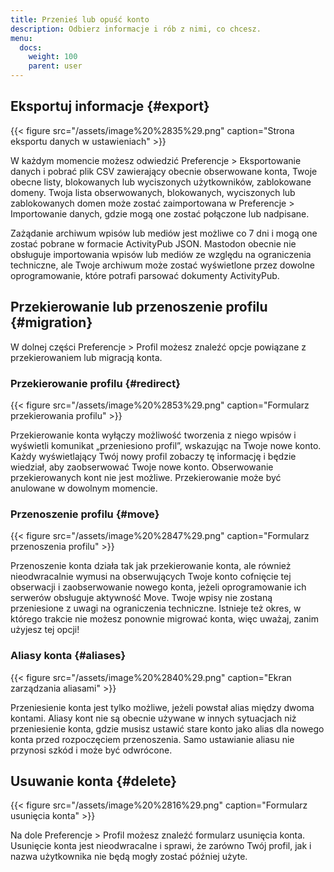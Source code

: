 ```yaml
---
title: Przenieś lub opuść konto
description: Odbierz informacje i rób z nimi, co chcesz.
menu:
  docs:
    weight: 100
    parent: user
---
```


## Eksportuj informacje {#export}

{{< figure src="/assets/image%20%2835%29.png" caption="Strona eksportu danych w ustawieniach" >}}

W każdym momencie możesz odwiedzić Preferencje &gt; Eksportowanie danych i pobrać plik CSV zawierający obecnie obserwowane konta, Twoje obecne listy, blokowanych lub wyciszonych użytkowników, zablokowane domeny. Twoja lista obserwowanych, blokowanych, wyciszonych lub zablokowanych domen może zostać zaimportowana w Preferencje &gt; Importowanie danych, gdzie mogą one zostać połączone lub nadpisane.

Zażądanie archiwum wpisów lub mediów jest możliwe co 7 dni i mogą one zostać pobrane w formacie ActivityPub JSON. Mastodon obecnie nie obsługuje importowania wpisów lub mediów ze względu na ograniczenia techniczne, ale Twoje archiwum może zostać wyświetlone przez dowolne oprogramowanie, które potrafi parsować dokumenty ActivityPub.

## Przekierowanie lub przenoszenie profilu {#migration}

W dolnej części Preferencje &gt; Profil możesz znaleźć opcje powiązane z przekierowaniem lub migracją konta.

### Przekierowanie profilu {#redirect}

{{< figure src="/assets/image%20%2853%29.png" caption="Formularz przekierowania profilu" >}}

Przekierowanie konta wyłączy możliwość tworzenia z niego wpisów i wyświetli komunikat „przeniesiono profil”, wskazując na Twoje nowe konto. Każdy wyświetlający Twój nowy profil zobaczy tę informację i będzie wiedział, aby zaobserwować Twoje nowe konto. Obserwowanie przekierowanych kont nie jest możliwe. Przekierowanie może być anulowane w dowolnym momencie.

### Przenoszenie profilu {#move}

{{< figure src="/assets/image%20%2847%29.png" caption="Formularz przenoszenia profilu" >}}

Przenoszenie konta działa tak jak przekierowanie konta, ale również nieodwracalnie wymusi na obserwujących Twoje konto cofnięcie tej obserwacji i zaobserwowanie nowego konta, jeżeli oprogramowanie ich serwerów obsługuje aktywność Move. Twoje wpisy nie zostaną przeniesione z uwagi na ograniczenia techniczne. Istnieje też okres, w którego trakcie nie możesz ponownie migrować konta, więc uważaj, zanim użyjesz tej opcji!

### Aliasy konta {#aliases}

{{< figure src="/assets/image%20%2840%29.png" caption="Ekran zarządzania aliasami" >}}

Przeniesienie konta jest tylko możliwe, jeżeli powstał alias między dwoma kontami. Aliasy kont nie są obecnie używane w innych sytuacjach niż przeniesienie konta, gdzie musisz ustawić stare konto jako alias dla nowego konta przed rozpoczęciem przenoszenia. Samo ustawianie aliasu nie przynosi szkód i może być odwrócone.

## Usuwanie konta {#delete}

{{< figure src="/assets/image%20%2816%29.png" caption="Formularz usunięcia konta" >}}

Na dole Preferencje &gt; Profil możesz znaleźć formularz usunięcia konta. Usunięcie konta jest nieodwracalne i sprawi, że zarówno Twój profil, jak i nazwa użytkownika nie będą mogły zostać później użyte.

